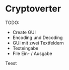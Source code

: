 # Cryptoverter

TODO:
- Create GUI
- Encoding und Decoding
- GUI mit zwei Textfeldern
- Texteingabe
- File Ein- / Ausgabe


Teest